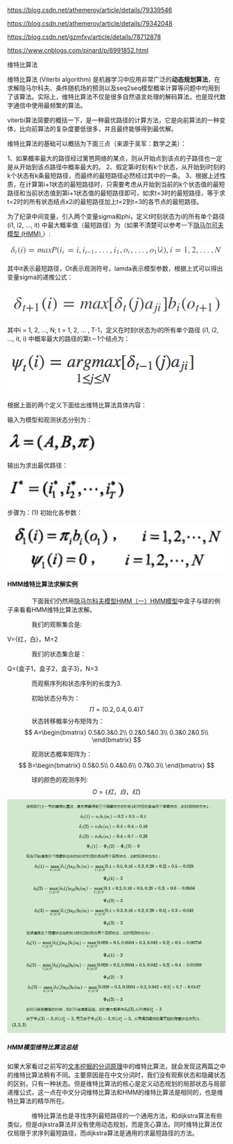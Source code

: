 https://blog.csdn.net/athemeroy/article/details/79339546

https://blog.csdn.net/athemeroy/article/details/79342048

https://blog.csdn.net/gzmfxy/article/details/78712878

https://www.cnblogs.com/pinard/p/6991852.html

维特比算法

维特比算法 (Viterbi algorithm) 是机器学习中应用非常广泛的**动态规划算法**，在求解隐马尔科夫、条件随机场的预测以及seq2seq模型概率计算等问题中均用到了该算法。实际上，维特比算法不仅是很多自然语言处理的解码算法，也是现代数字通信中使用最频繁的算法。

viterbi算法简要的概括一下，是一种最优路径的计算方法，它是向前算法的一种变体，比向前算法的复杂度要低很多，并且最终能够得到最优解。

维特比算法的基础可以概括为下面三点（来源于吴军：数学之美）： 

1、如果概率最大的路径经过篱笆网络的某点，则从开始点到该点的子路径也一定是从开始到该点路径中概率最大的。 
2、假定第i时刻有k个状态，从开始到i时刻的k个状态有k条最短路径，而最终的最短路径必然经过其中的一条。 
3、根据上述性质，在计算第i+1状态的最短路径时，只需要考虑从开始到当前的k个状态值的最短路径和当前状态值到第i+1状态值的最短路径即可，如求t=3时的最短路径，等于求t=2时的所有状态结点x2i的最短路径加上t=2到t=3的各节点的最短路径。

为了纪录中间变量，引入两个变量sigma和phi，定义t时刻状态为i的所有单个路径 (i1, i2, ..., it) 中最大概率值（最短路径）为（如果不清楚可以参考一下[隐马尔可夫模型 (HMM) ](https://mp.csdn.net/postedit/87867916)）:

![](./images/维特比算法/20171204193551507.jpg)

其中it表示最短路径，Ot表示观测符号，lamda表示模型参数，根据上式可以得出变量sigma的递推公式：

![](./images/维特比算法/20171204193619277.jpg)

其中i = 1, 2, ..., N; t = 1, 2, ... , T-1，定义在时刻t状态为i的所有单个路径 (i1, i2, ..., it, i) 中概率最大的路径的第t－1个结点为：

![](./images/维特比算法/20171204193703296.jpg)

根据上面的两个定义下面给出维特比算法具体内容：

输入为模型和观测状态分别为：

![](./images/维特比算法/20171204193758433.jpg)

输出为求出最优路径：

![](./images/维特比算法/20171204194440985.jpg)

步骤为：(1) 初始化各参数：

![](./images/维特比算法/20171204194511513.jpg)











#### HMM维特比算法求解实例

　　　　下面我们仍然用[隐马尔科夫模型HMM（一）HMM模型](http://www.cnblogs.com/pinard/p/6945257.html)中盒子与球的例子来看看HMM维特比算法求解。

　　　　我们的观察集合是:

V={红，白}，M=2

　　　　我们的状态集合是：

Q={盒子1，盒子2，盒子3}，N=3

　　　　而观察序列和状态序列的长度为3.

　　　　初始状态分布为：
$$
Π=(0.2,0.4,0.4)T
$$
　　　　状态转移概率分布矩阵为：
　　　　
$$
A=\begin{bmatrix}
0.5&0.3&0.2\\
0.2&0.5&0.3\\
0.3&0.2&0.5\\
\end{bmatrix}
$$


 　　　　观测状态概率矩阵为：
$$
B=\begin{bmatrix}
0.5&0.5\\
0.4&0.6\\
0.7&0.3\\
\end{bmatrix}
$$


　　　　球的颜色的观测序列:
$$
O=\{红，白，红\}
$$
![1563508438753](./images/维特比算法/1563508438753.png)



##### HMM模型维特比算法总结

如果大家看过之前写的[文本挖掘的分词原理](http://www.cnblogs.com/pinard/p/6677078.html)中的维特比算法，就会发现这两篇之中的维特比算法稍有不同。主要原因是在中文分词时，我们没有观察状态和隐藏状态的区别，只有一种状态。但是维特比算法的核心是定义动态规划的局部状态与局部递推公式，这一点在中文分词维特比算法和HMM的维特比算法是相同的，也是维特比算法的精华所在。

　　　　维特比算法也是寻找序列最短路径的一个通用方法，和dijkstra算法有些类似，但是dijkstra算法并没有使用动态规划，而是贪心算法。同时维特比算法仅仅局限于求序列最短路径，而dijkstra算法是通用的求最短路径的方法。

